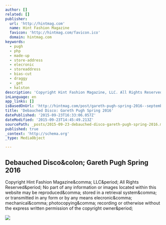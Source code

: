 ```yaml
---
author: []
related: []
publisher:
  url: 'http://hintmag.com'
  name: Hint Fashion Magazine
  favicon: 'http://hintmag.com/favicon.ico'
  domain: hintmag.com
keywords:
  - pugh
  - php
  - made-up
  - store-address
  - elecronic
  - storeaddress
  - bias-cut
  - draggy
  - _get
  - halston
description: 'Copyright Hint Fashion Magazine, LLC. All Rights Reserved. No part of any information or images located within this website may be reproduced, stored in a retrieval system, or transmitted in any form or by any means elecronic, mechanical, photocopying, recording or otherwise without the express written permission of the copyright owner.'
inLanguage: en
app_links: []
isBasedOnUrl: 'http://hintmag.com/post/gareth-pugh-spring-2016--september-22-2015-1419'
title: 'Debauched Disco: Gareth Pugh Spring 2016'
datePublished: '2015-09-23T16:33:06.057Z'
dateModified: '2015-09-23T14:45:49.213Z'
sourcePath: _posts/2015-09-23-debauched-disco-gareth-pugh-spring-2016.md
published: true
_context: 'http://schema.org'
_type: MediaObject

---
```

<article style=""><h1>Debauched Disco&amp;colon; Gareth Pugh Spring 2016</h1><p>Copyright Hint Fashion Magazine&amp;comma; LLC&amp;period; All Rights Reserved&amp;period; No part of any information or images located within this website may be reproduced&amp;comma; stored in a retrieval system&amp;comma; or transmitted in any form or by any means elecronic&amp;comma; mechanical&amp;comma; photocopying&amp;comma; recording or otherwise without the express written permission of the copyright owner&amp;period;</p><img src="http://hintmag.com/__data/6aa5327a2f1989ce503336c0a469dae3.jpg" /></article>